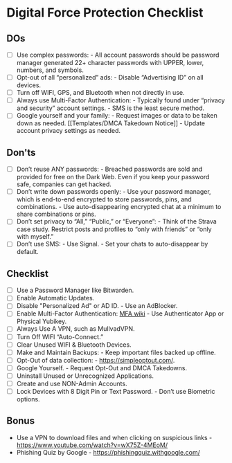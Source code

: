# Digital Force Protection Checklist

## DOs

- [ ] Use complex passwords:
      - All account passwords should be password manager generated 22+ character passwords with UPPER, lower, numbers, and symbols.
- [ ] Opt-out of all “personalized” ads:
      - Disable “Advertising ID” on all devices.
- [ ] Turn off WIFI, GPS, and Bluetooth when not directly in use.
- [ ] Always use Multi-Factor Authentication:
      - Typically found under “privacy and security” account settings.
      - SMS is the least secure method.
- [ ] Google yourself and your family:
      - Request images or data to be taken down as needed. [[Templates/DMCA Takedown Notice]]
      - Update account privacy settings as needed.

## Don'ts

- [ ] Don’t reuse ANY passwords:
      - Breached passwords are sold and provided for free on the Dark Web. Even if you keep your password safe, companies can get hacked.
- [ ] Don’t write down passwords openly:
      - Use your password manager, which is end-to-end encrypted to store passwords, pins, and combinations.
      - Use auto-disappearing encrypted chat at a minimum to share combinations or pins.
- [ ] Don’t set privacy to “All,” “Public,” or “Everyone”:
      - Think of the Strava case study. Restrict posts and profiles to “only with friends” or “only with myself.”
- [ ] Don’t use SMS:
      - Use Signal.
      - Set your chats to auto-disappear by default.

## Checklist

- [ ] Use a Password Manager like Bitwarden.
- [ ] Enable Automatic Updates.
- [ ] Disable "Personalized Ad" or AD ID.
      - Use an AdBlocker.
- [ ] Enable Multi-Factor Authentication: [MFA  wiki](https://wiki.irregularchat.com/en/learning/security-and-privacy/mfa)
      - Use Authenticator App or Physical Yubikey.
- [ ] Always Use A VPN, such as MullvadVPN.
- [ ] Turn Off WIFI “Auto-Connect.”
- [ ] Clear Unused WIFI & Bluetooth Devices.
- [ ] Make and Maintain Backups:
      - Keep important files backed up offline.
- [ ] Opt-Out of data collection:
      - https://simpleoptout.com/.
- [ ] Google Yourself.
      - Request Opt-Out and DMCA Takedowns.
- [ ] Uninstall Unused or Unrecognized Applications.
- [ ] Create and use NON-Admin Accounts.
- [ ] Lock Devices with 8 Digit Pin or Text Password.
      - Don’t use Biometric options.

## Bonus
- Use a VPN to download files and when clicking on suspicious links - https://www.youtube.com/watch?v=wX75Z-4MEoM/
- Phishing Quiz by Google - https://phishingquiz.withgoogle.com/